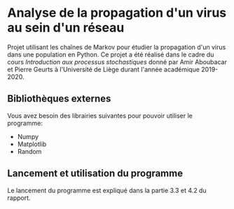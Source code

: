 # Analyse de la propagation d'un virus au sein d'un réseau

Projet utilisant les chaînes de Markov pour étudier la propagation d'un virus dans une population en Python. Ce projet a été réalisé dans le cadre du cours *Introduction aux processus stochastiques* donné par Amir Aboubacar et Pierre Geurts à l'Université de Liège durant l'année académique 2019-2020.

## Bibliothèques externes
Vous avez besoin des librairies suivantes pour pouvoir utiliser le programme:
* Numpy
* Matplotlib
* Random

## Lancement et utilisation du programme
Le lancement du programme est expliqué dans la partie 3.3 et 4.2 du rapport.
